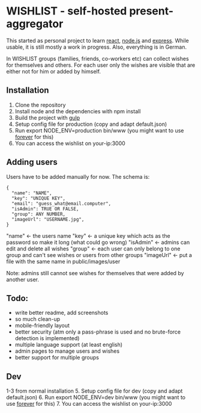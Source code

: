 # WISHLIST - self-hosted present-aggregator

This started as personal project to learn [react](https://facebook.github.io/react/), [node.js](https://nodejs.org) and [express](http://expressjs.com/). While usable, it is still mostly a work in progress.
Also, everything is in German.


In WISHLIST groups (families, friends, co-workers etc) can collect wishes for themselves and others. For each user only the wishes are visible that are either not for him or added by himself.

## Installation
1. Clone the repository
2. Install node and the dependencies with npm install
3. Build the project with [gulp](http://gulpjs.com/)
4. Setup config file for production (copy and adapt default.json)
5. Run export NODE_ENV=production bin/www (you might want to use [forever](https://github.com/foreverjs/forever) for this)
6. You can access the wishlist on your-ip:3000

## Adding users
Users have to be added manually for now. The schema is:
```
{
  "name": "NAME",
  "key": "UNIQUE KEY",
  "email": "guess_what@email.computer",
  "isAdmin": TRUE OR FALSE,
  "group": ANY NUMBER,
  "imageUrl": "USERNAME.jpg",
}
```

"name"      <- the users name
"key"       <- a unique key which acts as the password so make it long (what could go wrong)
"isAdmin"   <- admins can edit and delete all wishes
"group"     <- each user can only belong to one group and can't see wishes or users from other groups
"imageUrl"  <- put a file with the same name in public/images/user

Note: admins still cannot see wishes for themselves that were added by another user.

## Todo:
- write better readme, add screenshots
- so much clean-up
- mobile-friendly layout
- better security (atm only a pass-phrase is used and no brute-force detection is implemented)
- multiple language support (at least english)
- admin pages to manage users and wishes
- better support for multiple groups

## Dev
1-3 from normal installation
5. Setup config file for dev (copy and adapt default.json)
6. Run export NODE_ENV=dev bin/www (you might want to use [forever](https://github.com/foreverjs/forever) for this)
7. You can access the wishlist on your-ip:3000
